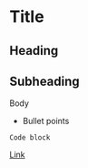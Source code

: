 <!-- Comment maybe? -->

# Title
## Heading
## Subheading
Body

* Bullet points

```
Code block
```

[Link](https://wouldbelink.com)
